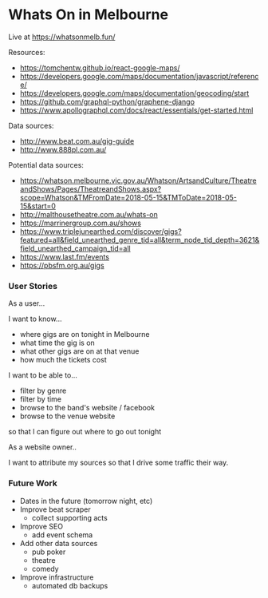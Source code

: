 # Whats On in Melbourne

Live at https://whatsonmelb.fun/

Resources:

* https://tomchentw.github.io/react-google-maps/
* https://developers.google.com/maps/documentation/javascript/reference/
* https://developers.google.com/maps/documentation/geocoding/start
* https://github.com/graphql-python/graphene-django
* https://www.apollographql.com/docs/react/essentials/get-started.html


Data sources:

* http://www.beat.com.au/gig-guide
* http://www.888pl.com.au/

Potential data sources:

* https://whatson.melbourne.vic.gov.au/Whatson/ArtsandCulture/TheatreandShows/Pages/TheatreandShows.aspx?scope=Whatson&TMFromDate=2018-05-15&TMToDate=2018-05-15&start=0
* http://malthousetheatre.com.au/whats-on
* https://marrinergroup.com.au/shows
* https://www.triplejunearthed.com/discover/gigs?featured=all&field_unearthed_genre_tid=all&term_node_tid_depth=3621&field_unearthed_campaign_tid=all
* https://www.last.fm/events
* https://pbsfm.org.au/gigs

### User Stories

As a user...

I want to know...

* where gigs are on tonight in Melbourne
* what time the gig is on
* what other gigs are on at that venue
* how much the tickets cost

I want to be able to...

* filter by genre
* filter by time
* browse to the band's website / facebook
* browse to the venue website

so that I can figure out where to go out tonight



As a website owner..

I want to attribute my sources
so that I drive some traffic their way.

### Future Work

* Dates in the future (tomorrow night, etc)
* Improve beat scraper
    - collect supporting acts
* Improve SEO
    - add event schema
* Add other data sources
    - pub poker
    - theatre
    - comedy
* Improve infrastructure
    - automated db backups

